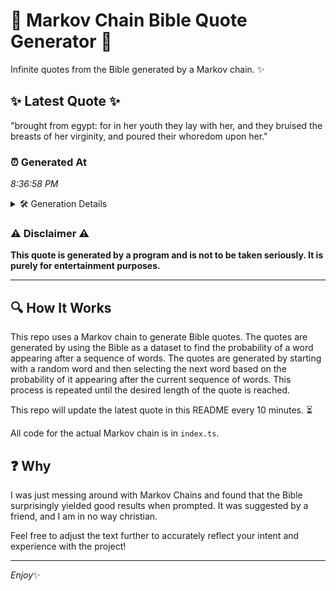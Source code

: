 # 📖 Markov Chain Bible Quote Generator 📖

Infinite quotes from the Bible generated by a Markov chain. ✨

## ✨ Latest Quote ✨
"brought from egypt: for in her youth they lay with her, and they bruised the breasts of her virginity, and poured their whoredom upon her."

### ⏰ Generated At
*8:36:58 PM*

<details>
    <summary>🛠️ Generation Details</summary>
    <p>
        <strong>🌱 Seed:</strong> brought<br>
        <strong>🔄 Iterations:</strong> 24<br>
        <strong>📜 Context History:</strong><br>[ brought ]: from<br>[ brought, from ]: egypt:<br>[ brought, from, egypt: ]: for<br>[ brought, from, egypt:, for ]: in<br>[ brought, from, egypt:, for, in ]: her<br>[ brought, from, egypt:, for, in, her ]: youth<br>[ from, egypt:, for, in, her, youth ]: they<br>[ egypt:, for, in, her, youth, they ]: lay<br>[ for, in, her, youth, they, lay ]: with<br>[ in, her, youth, they, lay, with ]: her,<br>[ her, youth, they, lay, with, her, ]: and<br>[ youth, they, lay, with, her,, and ]: they<br>[ they, lay, with, her,, and, they ]: bruised<br>[ lay, with, her,, and, they, bruised ]: the<br>[ with, her,, and, they, bruised, the ]: breasts<br>[ her,, and, they, bruised, the, breasts ]: of<br>[ and, they, bruised, the, breasts, of ]: her<br>[ they, bruised, the, breasts, of, her ]: virginity,<br>[ bruised, the, breasts, of, her, virginity, ]: and<br>[ the, breasts, of, her, virginity,, and ]: poured<br>[ breasts, of, her, virginity,, and, poured ]: their<br>[ of, her, virginity,, and, poured, their ]: whoredom<br>[ her, virginity,, and, poured, their, whoredom ]: upon<br>[ virginity,, and, poured, their, whoredom, upon ]: her.<br>
    </p>
</details>

### ⚠️ Disclaimer ⚠️
**This quote is generated by a program and is not to be taken seriously. It is purely for entertainment purposes.**

---

## 🔍 How It Works

This repo uses a Markov chain to generate Bible quotes. The quotes are generated by using the Bible as a dataset to find the probability of a word appearing after a sequence of words. The quotes are generated by starting with a random word and then selecting the next word based on the probability of it appearing after the current sequence of words. This process is repeated until the desired length of the quote is reached.

This repo will update the latest quote in this README every 10 minutes. ⏳

All code for the actual Markov chain is in `index.ts`.

## ❓ Why

I was just messing around with Markov Chains and found that the Bible surprisingly yielded good results when prompted. 
It was suggested by a friend, and I am in no way christian.

Feel free to adjust the text further to accurately reflect your intent and experience with the project!

---

*Enjoy*✨
